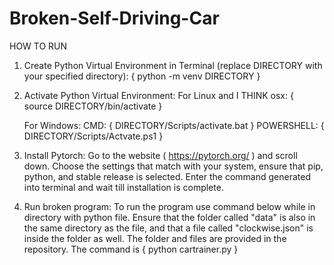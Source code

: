 # Broken-Self-Driving-Car
HOW TO RUN

1. Create Python Virtual Environment in Terminal (replace DIRECTORY with your specified directory):
   { python -m venv DIRECTORY }
   
2. Activate Python Virtual Environment:
     For Linux and I THINK osx:
       { source DIRECTORY/bin/activate }
   
     For Windows:
       CMD:
         { DIRECTORY/Scripts/activate.bat }
       POWERSHELL:
         { DIRECTORY/Scripts/Actvate.ps1 }

3. Install Pytorch:
   Go to the website ( https://pytorch.org/ ) and scroll down.
   Choose the settings that match with your system, ensure that pip, python, and stable release is selected.
   Enter the command generated into terminal and wait till installation is complete.

4. Run broken program:
  To run the program use command below while in directory with python file. Ensure that the folder called "data" is also in the same directory as the file, and that a file called "clockwise.json" is inside the folder as well. The folder and files are provided in the repository.
  The command is { python cartrainer.py }
